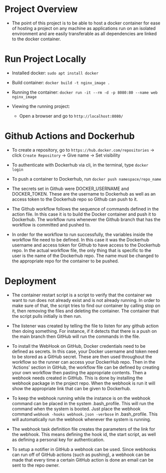 # Project Overview

- The point of this project is to be able to host a docker container for ease
of hosting a project on any machine as applications run on an isolated environment
and are easily transferable as all dependencies are linked to the docker container.

# Run Project Locally

- Installed docker: `sudo apt install docker`

- Build container: `docker build -t nginx_image .`

- Running the container: `docker run -it --rm -d -p 8080:80 --name web nginx_image`

- Viewing the running project:
  - Open a browser and go to `http://localhost:8080/`

# Github Actions and Dockerhub

- To create a repository, go to `https://hub.docker.com/repositories`
  -> click `Create Repository` -> Give name -> Set visibility

- To authenticate with Dockerhub via cli, in the terminal, type `docker login`

- To push a container to Dockerhub, run `docker push namespace/repo_name`

- The secrets set in Github were DOCKER_USERNAME and DOCKER_TOKEN.
    These are the username to Dockerhub as well as an access token to the
    Dockerhub repo so Github can push to it.

- The Github workflow follows the sequence of commands defined in the action file.
    In this case it is to build the Docker container and push it to Dockerhub.
    The workflow runs whenever the Github branch that has the workflow is committed
    and pushed to.

- In order for the workflow to run successfully, the variables inside the workflow file
    need to be defined. In this case it was the Dockerhub username and access token for
    Github to have access to the Dockerhub repo. In the actual workflow file, the only
    thing that is specific to the user is the name of the Dockerhub repo. The name must
    be changed to the appropriate repo for the container to be pushed.

# Deployment

- The container restart script is a script to verify that the container we want to run does not
    already exist and is not already running. In order to make sure of that, the script tries to
    find our container by calling stop on it, then removing the files and deleting the container.
    The container that the script pulls initially is then run.

- The listener was created by telling the file to listen for any github action then doing
    something. For instance, if it detects that there is a push on the main branch then GitHub
    will run the commands in the file.

- To install the WebHook on GitHub, Docker credentials need to be defined as secrets.
    In this case, your Docker username and token need to be stored as a GitHub secret.
    These are then used throughout the workflow so the runner can access your DockerHub repo.
    Then in the 'Actions' section in GitHub, the workflow file can be defined by creating
    your own workflow then pasting the appropriate contents. Then a webhook needs created
    in GitHub. This is done by installing the webhook package in the project repo. When
    the webhook is run it will show the appropriate link that can be given to Dockerhub.

- To keep the webhook running while the instance is on the webhook command can be placed
    in the system .bash_profile. This will run the command when the system is booted.
    Just place the webhook command `webhook -hooks webhook.json -verbose` in .bash_profile.
    This will automatically run the webhook whenever the system is running.

- The webhook task definition file creates the parameters of the link for the webhook.
    This means defining the hook id, the start script, as well as defining a personal key
    for authentication.

- To setup a notifier in GitHub a webhook can be used. Since webhooks can run off of GitHub actions
    (such as pushing), a webhook can be made that every time a certain GitHub action is done
    an email can be sent to the repo owner.
